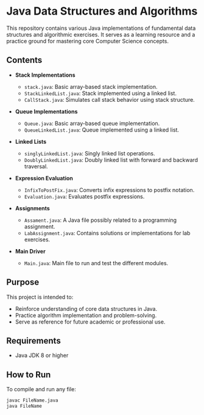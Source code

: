 # Java Data Structures and Algorithms

This repository contains various Java implementations of fundamental data structures and algorithmic exercises. It serves as a learning resource and a practice ground for mastering core Computer Science concepts.

## Contents

- **Stack Implementations**
  - `stack.java`: Basic array-based stack implementation.
  - `StackLinkedList.java`: Stack implemented using a linked list.
  - `CallStack.java`: Simulates call stack behavior using stack structure.

- **Queue Implementations**
  - `Queue.java`: Basic array-based queue implementation.
  - `QueueLinkedList.java`: Queue implemented using a linked list.

- **Linked Lists**
  - `singlyLinkedList.java`: Singly linked list operations.
  - `DoublyLinkedList.java`: Doubly linked list with forward and backward traversal.

- **Expression Evaluation**
  - `InfixToPostFix.java`: Converts infix expressions to postfix notation.
  - `Evaluation.java`: Evaluates postfix expressions.

- **Assignments**
  - `Assament.java`: A Java file possibly related to a programming assignment.
  - `LabAssignment.java`: Contains solutions or implementations for lab exercises.

- **Main Driver**
  - `Main.java`: Main file to run and test the different modules.

## Purpose

This project is intended to:

- Reinforce understanding of core data structures in Java.
- Practice algorithm implementation and problem-solving.
- Serve as reference for future academic or professional use.

## Requirements

- Java JDK 8 or higher

## How to Run

To compile and run any file:

```bash
javac FileName.java
java FileName
